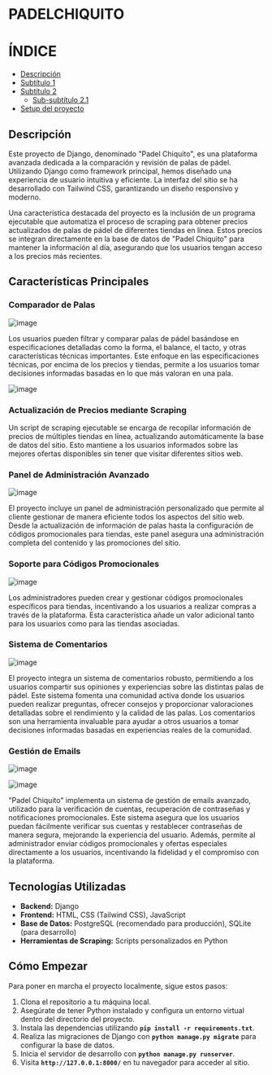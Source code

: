 # **PADELCHIQUITO**

# **ÍNDICE**
- [Descripción](##**Descripción**)
- [Subtítulo 1](#subtítulo-1)
- [Subtítulo 2](#subtítulo-2)
  - [Sub-subtítulo 2.1](#sub-subtítulo-21)
- [Setup del proyecto](#cómo-empezar)

## **Descripción**

Este proyecto de Django, denominado "Padel Chiquito", es una plataforma avanzada dedicada a la comparación y revisión de palas de pádel. Utilizando Django como framework principal, hemos diseñado una experiencia de usuario intuitiva y eficiente. La interfaz del sitio se ha desarrollado con Tailwind CSS, garantizando un diseño responsivo y moderno.

Una característica destacada del proyecto es la inclusión de un programa ejecutable que automatiza el proceso de scraping para obtener precios actualizados de palas de pádel de diferentes tiendas en línea. Estos precios se integran directamente en la base de datos de "Padel Chiquito" para mantener la información al día, asegurando que los usuarios tengan acceso a los precios más recientes.

## **Características Principales**

### **Comparador de Palas**
![image](https://github.com/aritzjl/PadelChiquito/assets/129123101/5dc07007-5e98-4632-b5de-f5b6d0cf2cc7)

Los usuarios pueden filtrar y comparar palas de pádel basándose en especificaciones detalladas como la forma, el balance, el tacto, y otras características técnicas importantes. Este enfoque en las especificaciones técnicas, por encima de los precios y tiendas, permite a los usuarios tomar decisiones informadas basadas en lo que más valoran en una pala.

![image](https://github.com/aritzjl/PadelChiquito/assets/129123101/7c657cdf-4e8f-4ebe-8f7c-bcd3d97f0f05)


### **Actualización de Precios mediante Scraping**

Un script de scraping ejecutable se encarga de recopilar información de precios de múltiples tiendas en línea, actualizando automáticamente la base de datos del sitio. Esto mantiene a los usuarios informados sobre las mejores ofertas disponibles sin tener que visitar diferentes sitios web.

### **Panel de Administración Avanzado**
![image](https://github.com/aritzjl/PadelChiquito/assets/129123101/e6a202af-7a1b-47c7-a458-97c7592928fb)


El proyecto incluye un panel de administración personalizado que permite al cliente gestionar de manera eficiente todos los aspectos del sitio web. Desde la actualización de información de palas hasta la configuración de códigos promocionales para tiendas, este panel asegura una administración completa del contenido y las promociones del sitio.

### **Soporte para Códigos Promocionales**
![image](https://github.com/aritzjl/PadelChiquito/assets/129123101/a41dd90f-926c-4ff4-9414-5bc6823210e7)

Los administradores pueden crear y gestionar códigos promocionales específicos para tiendas, incentivando a los usuarios a realizar compras a través de la plataforma. Esta característica añade un valor adicional tanto para los usuarios como para las tiendas asociadas.

### **Sistema de Comentarios**
![image](https://github.com/aritzjl/PadelChiquito/assets/129123101/a6fc8498-287d-4747-bfe6-cd76a4a9cfa1)

El proyecto integra un sistema de comentarios robusto, permitiendo a los usuarios compartir sus opiniones y experiencias sobre las distintas palas de pádel. Este sistema fomenta una comunidad activa donde los usuarios pueden realizar preguntas, ofrecer consejos y proporcionar valoraciones detalladas sobre el rendimiento y la calidad de las palas. Los comentarios son una herramienta invaluable para ayudar a otros usuarios a tomar decisiones informadas basadas en experiencias reales de la comunidad.

### **Gestión de Emails**
![image](https://github.com/aritzjl/PadelChiquito/assets/129123101/68110e48-6242-439c-9d86-6ca7fde0fd62)

![image](https://github.com/aritzjl/PadelChiquito/assets/129123101/d027d77c-d173-4dd5-8d39-f621e05c9a67)

"Padel Chiquito" implementa un sistema de gestión de emails avanzado, utilizado para la verificación de cuentas, recuperación de contraseñas y notificaciones promocionales. Este sistema asegura que los usuarios puedan fácilmente verificar sus cuentas y restablecer contraseñas de manera segura, mejorando la experiencia del usuario. Además, permite al administrador enviar códigos promocionales y ofertas especiales directamente a los usuarios, incentivando la fidelidad y el compromiso con la plataforma.

## **Tecnologías Utilizadas**

- **Backend:** Django
- **Frontend:** HTML, CSS (Tailwind CSS), JavaScript
- **Base de Datos:** PostgreSQL (recomendado para producción), SQLite (para desarrollo)
- **Herramientas de Scraping:** Scripts personalizados en Python

## **Cómo Empezar**

Para poner en marcha el proyecto localmente, sigue estos pasos:

1. Clona el repositorio a tu máquina local.
2. Asegúrate de tener Python instalado y configura un entorno virtual dentro del directorio del proyecto.
3. Instala las dependencias utilizando **`pip install -r requirements.txt`**.
4. Realiza las migraciones de Django con **`python manage.py migrate`** para configurar la base de datos.
5. Inicia el servidor de desarrollo con **`python manage.py runserver`**.
6. Visita **`http://127.0.0.1:8000/`** en tu navegador para acceder al sitio.
